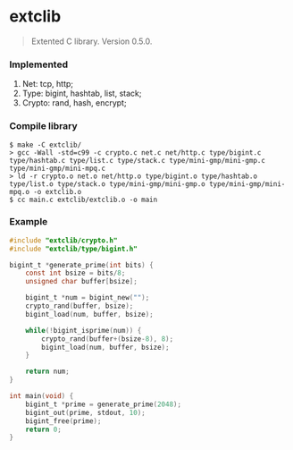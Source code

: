 # extclib
> Extented C library. Version 0.5.0.

### Implemented
1. Net: tcp, http;
2. Type: bigint, hashtab, list, stack;
3. Crypto: rand, hash, encrypt;

### Compile library
```
$ make -C extclib/
> gcc -Wall -std=c99 -c crypto.c net.c net/http.c type/bigint.c type/hashtab.c type/list.c type/stack.c type/mini-gmp/mini-gmp.c type/mini-gmp/mini-mpq.c
> ld -r crypto.o net.o net/http.o type/bigint.o type/hashtab.o type/list.o type/stack.o type/mini-gmp/mini-gmp.o type/mini-gmp/mini-mpq.o -o extclib.o
$ cc main.c extclib/extclib.o -o main
```

### Example
```c
#include "extclib/crypto.h"
#include "extclib/type/bigint.h"

bigint_t *generate_prime(int bits) {
	const int bsize = bits/8;
	unsigned char buffer[bsize];

	bigint_t *num = bigint_new("");
	crypto_rand(buffer, bsize);
	bigint_load(num, buffer, bsize);

	while(!bigint_isprime(num)) {
		crypto_rand(buffer+(bsize-8), 8);
		bigint_load(num, buffer, bsize);
	}

	return num;
}

int main(void) {
	bigint_t *prime = generate_prime(2048);
	bigint_out(prime, stdout, 10);
	bigint_free(prime);
	return 0;
}
```
